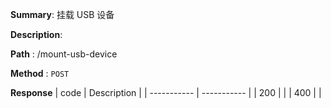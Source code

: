**Summary**: 挂载 USB 设备

**Description**:

**Path** : /mount-usb-device

**Method** : `POST`

**Response**
| code      | Description |
| ----------- | ----------- |
|  200   |       |
|  400   |       |

